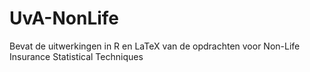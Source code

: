 # UvA-NonLife
Bevat de uitwerkingen in R en LaTeX van de opdrachten voor Non-Life Insurance Statistical Techniques
